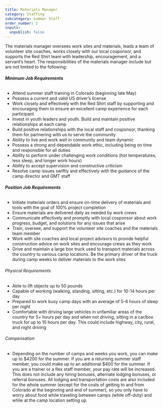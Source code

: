 ```yaml
---
title: Materials Manager
category: Staffing
subcategory: Summer Staff
order_number: 3
inputs:
  unpublish: false
---
```

The materials manager oversees work sites and materials, leads a team of volunteer site coaches, works closely with our local cosponsor, and supports the Red Shirt team with leadership, encouragement, and a servant’s heart. The responsibilities of the materials manager include but are not limited to the following:

###### **Minimum Job Requirements**

* Attend summer staff training in Colorado (beginning late May)
* Possess a current and valid US driver’s license
* Work closely and effectively with the Red Shirt staff by supporting and encouraging them to ensure an excellent camp experience for each participant
* Invest in youth leaders and youth. Build and maintain positive relationships at each camp
* Build positive relationships with the local staff and cosponsor, thanking them for partnering with us to serve the community
* Ability to live and work well in community and team dynamic
* Possess a strong and dependable work ethic, including being on time and responsible for all duties
* Ability to perform under challenging work conditions (hot temperatures, less sleep, and longer work hours)
* Ability to accept supervision and constructive criticism
* Resolve camp issues swiftly and effectively with the guidance of the camp director and GMT staff

###### **Position Job Requirements**

* Initiate materials orders and ensure on-time delivery of materials and tools with the goal of 100% project completion
* Ensure materials are delivered daily as needed by work crews
* Communicate effectively and promptly with local cosponsor about work progress, budget, and solutions for any issues that arise
* Train, oversee, and support the volunteer site coaches and the materials team member
* Work with site coaches and local project advisors to provide helpful construction advice on work sites and encourage crews as they work
* Drive and maintain a large box truck used to transport materials across the country to various camp locations. Be the primary driver of the truck during camp weeks to deliver materials to the work sites

###### Physical Requirements

* Able to lift objects up to 50 pounds
* Capable of working (walking, standing, sitting, etc.) for 10-14 hours per day
* Prepared to work busy camp days with an average of 5-6 hours of sleep per night
* Comfortable with driving large vehicles in unfamiliar areas of the country for 5+ hours per day and when not driving, sitting in a car/box truck for up to 10 hours per day. This could include highway, city, rural, and night driving

###### Compensation

* Depending on the number of camps and weeks you work, you can make up to $4200 for the summer. If you are a returning summer staff member, you could make up to an additional $400 for the summer. If you are a trainer or a flex staff member, your pay rate will be increased. This does not include any hiring bonuses, alternate lodging bonuses, or referral bonuses. All lodging and transportation costs are also included for the whole summer (except for the costs of getting to and from Colorado at the beginning and end of summer), so you only have to worry about food while traveling between camps (while off-duty) and while at the camp location setting up.